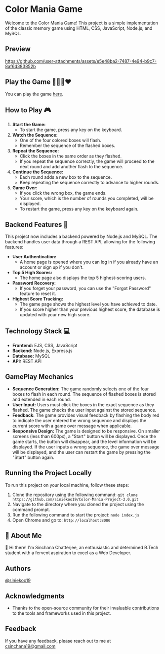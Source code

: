 # Color Mania Game
Welcome to the Color Mania Game! This project is a simple implementation of the classic memory game using HTML, CSS, JavaScript, Node.js, and MySQL.

## Preview
https://github.com/user-attachments/assets/e5e48ba2-7487-4e94-b9c7-8af6d383852b


## Play the Game 💜💛💙❤️
You can play the game [here](https://siniekoo19.github.io/Color-Mania/).

## How to Play 🎮
1. **Start the Game:**
   - To start the game, press any key on the keyboard.
2. **Watch the Sequence:**
   - One of the four colored boxes will flash.
   - Remember the sequence of the flashed boxes.
3. **Repeat the Sequence:**
   - Click the boxes in the same order as they flashed.
   - If you repeat the sequence correctly, the game will proceed to the next round and add another flash to the sequence.
4. **Continue the Sequence:**
   - Each round adds a new box to the sequence.
   - Keep repeating the sequence correctly to advance to higher rounds.
5. **Game Over:**
   - If you click the wrong box, the game ends.
   - Your score, which is the number of rounds you completed, will be displayed.
   - To restart the game, press any key on the keyboard again.

## Backend Features 🚀
This project now includes a backend powered by Node.js and MySQL. The backend handles user data through a REST API, allowing for the following features:
- **User Authentication:** 
  - A home page is opened where you can log in if you already have an account or sign up if you don't.
- **Top 5 High Scores:**
  - The home page also displays the top 5 highest-scoring users.
- **Password Recovery:**
  - If you forget your password, you can use the "Forgot Password" feature to reset it.
- **Highest Score Tracking:**
  - The game page shows the highest level you have achieved to date.
  - If you score higher than your previous highest score, the database is updated with your new high score.

## Technology Stack 💻
- **Frontend:** EJS, CSS, JavaScript
- **Backend:** Node.js, Express.js
- **Database:** MySQL
- **API:** REST API

## GamePlay Mechanics
- **Sequence Generation:** The game randomly selects one of the four boxes to flash in each round. The sequence of flashed boxes is stored and extended in each round.
- **User Input:** Users must click the boxes in the exact sequence as they flashed. The game checks the user input against the stored sequence.
- **Feedback:** The game provides visual feedback by flashing the body red to indicate the user entered the wrong sequence and displays the current score with a game over message when applicable.
- **Responsive Design:** The game is designed to be responsive. On smaller screens (less than 600px), a "Start" button will be displayed. Once the game starts, the button will disappear, and the level information will be displayed. If the user inputs a wrong sequence, the game over message will be displayed, and the user can restart the game by pressing the "Start" button again.

## Running the Project Locally

To run this project on your local machine, follow these steps:

1. Clone the repository using the following command: ```git clone https://github.com/siniekoo19/Color-Mania-Project-2.0.git``` 
2. Navigate to the directory where you cloned the project using the command prompt.
3. Run the following command to start the project: ```node index.js```
4. Open Chrome and go to: ```http://localhost:8080```
 


## 🚀 About Me
👋 Hi there! I'm Sinchana Chatterjee, an enthusiastic and determined B.Tech student with a fervent aspiration to excel as a Web Developer.

## Authors
[@siniekoo19](https://github.com/siniekoo19)

## Acknowledgments
- Thanks to the open-source community for their invaluable contributions to the tools and frameworks used in this project.

## Feedback
If you have any feedback, please reach out to me at csinchana19@gmail.com


